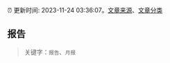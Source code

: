 :alarm_clock: 更新时间: 2023-11-24 03:36:07。[文章来源](/README.md)、[文章分类](/TAGS.md)

## 报告


> 关键字：`报告`、`月报`



